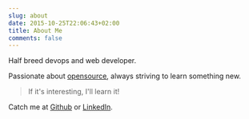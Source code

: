 ```yaml
---
slug: about
date: 2015-10-25T22:06:43+02:00
title: About Me
comments: false
---
```


Half breed devops and web developer.

Passionate about [opensource](http://resume.github.com/?erikzaadi), always striving to learn something new.

> If it's interesting, I'll learn it!

Catch me at [Github](https://github.com/erikzaadi) or [LinkedIn](https://linkedin.com/in/erikzaadi).
